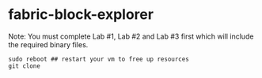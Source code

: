 # fabric-block-explorer
Note: You must complete Lab #1, Lab #2 and Lab #3 first which will include the required binary files.

```
sudo reboot ## restart your vm to free up resources
git clone 
```


